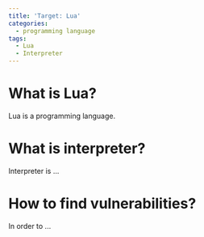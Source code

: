 ```yaml
---
title: 'Target: Lua'
categories:
  - programming language
tags:
  - Lua
  - Interpreter
---
```




# What is Lua?

Lua is a programming language.



# What is interpreter?

Interpreter is ...



# How to find vulnerabilities?

In order to ...